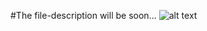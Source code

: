 #The file-description will be soon...
![alt text](https://github.com/vchulikov/pyroot/blob/master/DalitzDiagram/DD_2970.JPG?raw=true)
